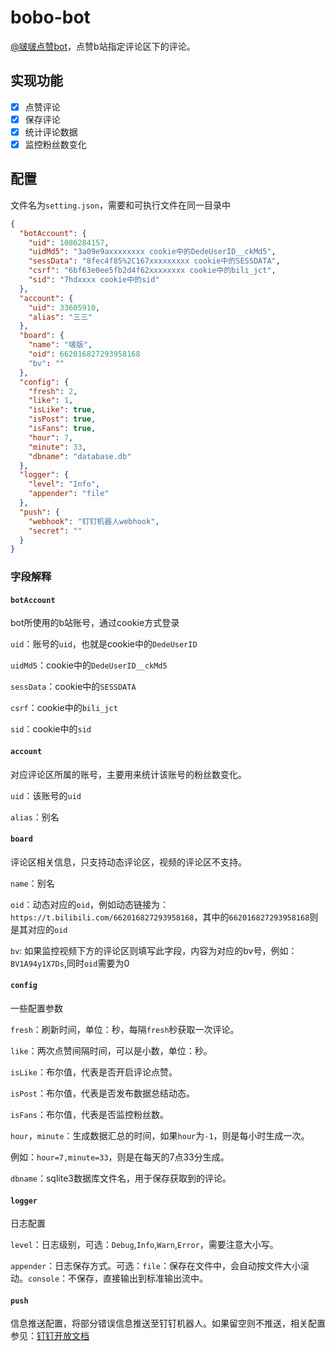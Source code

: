 # bobo-bot

[@啵啵点赞bot](https://space.bilibili.com/1086284157)，点赞b站指定评论区下的评论。

## 实现功能

- [x] 点赞评论
- [x] 保存评论
- [x] 统计评论数据
- [x] 监控粉丝数变化

## 配置

文件名为`setting.json`，需要和可执行文件在同一目录中

```json
{
  "botAccount": {
    "uid": 1086284157,
    "uidMd5": "3a09e9axxxxxxxx cookie中的DedeUserID__ckMd5",
    "sessData": "8fec4f85%2C167xxxxxxxxx cookie中的SESSDATA",
    "csrf": "6bf63e0ee5fb2d4f62xxxxxxxx cookie中的bili_jct",
    "sid": "7hdxxxx cookie中的sid"
  },
  "account": {
    "uid": 33605910,
    "alias": "三三"
  },
  "board": {
    "name": "啵版",
    "oid": 662016827293958168
    "bv": ""
  },
  "config": {
    "fresh": 2,
    "like": 1,
    "isLike": true,
    "isPost": true,
    "isFans": true,
    "hour": 7,
    "minute": 33,
    "dbname": "database.db"
  },
  "logger": {
    "level": "Info",
    "appender": "file"
  },
  "push": {
    "webhook": "钉钉机器人webhook",
    "secret": ""
  }
}
```

### 字段解释

#### `botAccount`

bot所使用的b站账号，通过cookie方式登录

`uid`：账号的`uid`，也就是cookie中的`DedeUserID`

`uidMd5`：cookie中的`DedeUserID__ckMd5`

`sessData`：cookie中的`SESSDATA`

`csrf`：cookie中的`bili_jct`

`sid`：cookie中的`sid`

#### `account`

对应评论区所属的账号，主要用来统计该账号的粉丝数变化。

`uid`：该账号的`uid`

`alias`：别名

#### `board`

评论区相关信息，只支持动态评论区，视频的评论区不支持。

`name`：别名

`oid`：动态对应的`oid`，例如动态链接为：`https://t.bilibili.com/662016827293958168`，其中的`662016827293958168`则是其对应的`oid`

`bv`: 如果监控视频下方的评论区则填写此字段，内容为对应的bv号，例如：`BV1A94y1X7Ds`,同时`oid`需要为0

#### `config`

一些配置参数

`fresh`：刷新时间，单位：秒，每隔`fresh`秒获取一次评论。

`like`：两次点赞间隔时间，可以是小数，单位：秒。

`isLike`：布尔值，代表是否开启评论点赞。

`isPost`：布尔值，代表是否发布数据总结动态。

`isFans`：布尔值，代表是否监控粉丝数。

`hour`，`minute`：生成数据汇总的时间，如果`hour`为`-1`，则是每小时生成一次。

例如：`hour=7,minute=33`，则是在每天的7点33分生成。

`dbname`：sqlite3数据库文件名，用于保存获取到的评论。

#### `logger`

日志配置

`level`：日志级别，可选：`Debug`,`Info`,`Warn`,`Error`，需要注意大小写。

`appender`：日志保存方式。可选：`file`：保存在文件中，会自动按文件大小滚动。`console`：不保存，直接输出到标准输出流中。

#### `push`

信息推送配置，将部分错误信息推送至钉钉机器人。如果留空则不推送，相关配置参见：[钉钉开放文档](https://open.dingtalk.com/document/group/custom-robot-access)



